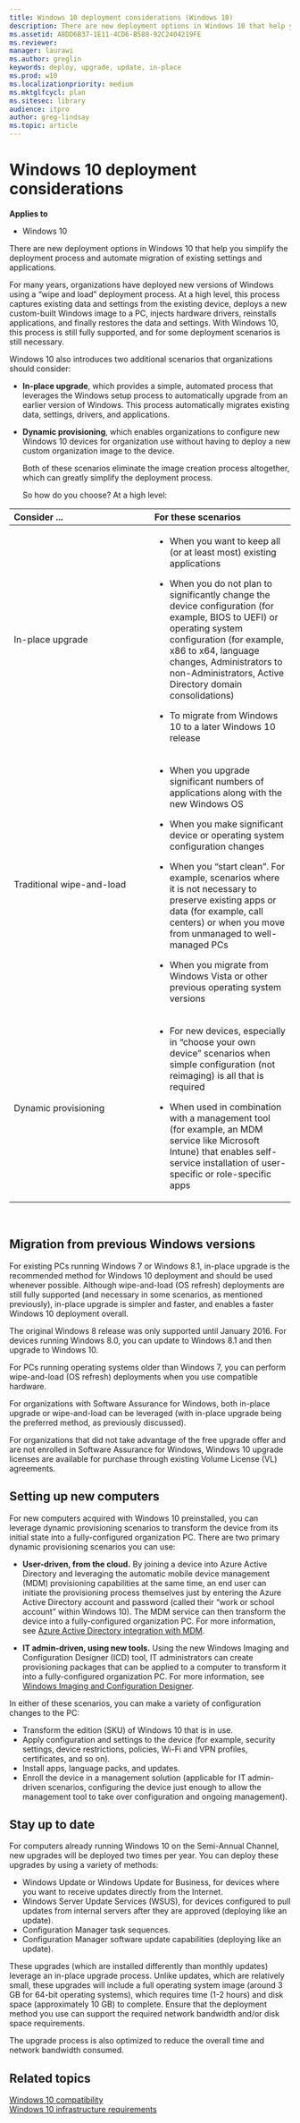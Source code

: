 ```yaml
---
title: Windows 10 deployment considerations (Windows 10)
description: There are new deployment options in Windows 10 that help you simplify the deployment process and automate migration of existing settings and applications.
ms.assetid: A8DD6B37-1E11-4CD6-B588-92C2404219FE
ms.reviewer: 
manager: laurawi
ms.author: greglin
keywords: deploy, upgrade, update, in-place
ms.prod: w10
ms.localizationpriority: medium
ms.mktglfcycl: plan
ms.sitesec: library
audience: itpro
author: greg-lindsay
ms.topic: article
---
```


# Windows 10 deployment considerations


**Applies to**

-   Windows 10

There are new deployment options in Windows 10 that help you simplify the deployment process and automate migration of existing settings and applications.

For many years, organizations have deployed new versions of Windows using a “wipe and load” deployment process. At a high level, this process captures existing data and settings from the existing device, deploys a new custom-built Windows image to a PC, injects hardware drivers, reinstalls applications, and finally restores the data and settings. With Windows 10, this process is still fully supported, and for some deployment scenarios is still necessary.

Windows 10 also introduces two additional scenarios that organizations should consider:

-   **In-place upgrade**, which provides a simple, automated process that leverages the Windows setup process to automatically upgrade from an earlier version of Windows. This process automatically migrates existing data, settings, drivers, and applications.

-   **Dynamic provisioning**, which enables organizations to configure new Windows 10 devices for organization use without having to deploy a new custom organization image to the device.

    Both of these scenarios eliminate the image creation process altogether, which can greatly simplify the deployment process.

    So how do you choose? At a high level:

<table>
<colgroup>
<col width="50%" />
<col width="50%" />
</colgroup>
<thead>
<tr class="header">
<th align="left">Consider ...</th>
<th align="left">For these scenarios</th>
</tr>
</thead>
<tbody>
<tr class="odd">
<td align="left">In-place upgrade</td>
<td align="left"><ul>
<li><p>When you want to keep all (or at least most) existing applications</p></li>
<li><p>When you do not plan to significantly change the device configuration (for example, BIOS to UEFI) or operating system configuration (for example, x86 to x64, language changes, Administrators to non-Administrators, Active Directory domain consolidations)</p></li>
<li><p>To migrate from Windows 10 to a later Windows 10 release</p></li>
</ul></td>
</tr>
<tr class="even">
<td align="left">Traditional wipe-and-load</td>
<td align="left"><ul>
<li><p>When you upgrade significant numbers of applications along with the new Windows OS</p></li>
<li><p>When you make significant device or operating system configuration changes</p></li>
<li><p>When you “start clean”. For example, scenarios where it is not necessary to preserve existing apps or data (for example, call centers) or when you move from unmanaged to well-managed PCs</p></li>
<li><p>When you migrate from Windows Vista or other previous operating system versions</p></li>
</ul></td>
</tr>
<tr class="odd">
<td align="left">Dynamic provisioning</td>
<td align="left"><ul>
<li><p>For new devices, especially in “choose your own device” scenarios when simple configuration (not reimaging) is all that is required</p></li>
<li><p>When used in combination with a management tool (for example, an MDM service like Microsoft Intune) that enables self-service installation of user-specific or role-specific apps</p></li>
</ul></td>
</tr>
</tbody>
</table>

 
## Migration from previous Windows versions

For existing PCs running Windows 7 or Windows 8.1, in-place upgrade is the recommended method for Windows 10 deployment and should be used whenever possible. Although wipe-and-load (OS refresh) deployments are still fully supported (and necessary in some scenarios, as mentioned previously), in-place upgrade is simpler and faster, and enables a faster Windows 10 deployment overall.

The original Windows 8 release was only supported until January 2016. For devices running Windows 8.0, you can update to Windows 8.1 and then upgrade to Windows 10.

For PCs running operating systems older than Windows 7, you can perform wipe-and-load (OS refresh) deployments when you use compatible hardware.

For organizations with Software Assurance for Windows, both in-place upgrade or wipe-and-load can be leveraged (with in-place upgrade being the preferred method, as previously discussed).

For organizations that did not take advantage of the free upgrade offer and are not enrolled in Software Assurance for Windows, Windows 10 upgrade licenses are available for purchase through existing Volume License (VL) agreements.

## Setting up new computers

For new computers acquired with Windows 10 preinstalled, you can leverage dynamic provisioning scenarios to transform the device from its initial state into a fully-configured organization PC. There are two primary dynamic provisioning scenarios you can use:

-   **User-driven, from the cloud.** By joining a device into Azure Active Directory and leveraging the automatic mobile device management (MDM) provisioning capabilities at the same time, an end user can initiate the provisioning process themselves just by entering the Azure Active Directory account and password (called their “work or school account” within Windows 10). The MDM service can then transform the device into a fully-configured organization PC. For more information, see [Azure Active Directory integration with MDM](https://go.microsoft.com/fwlink/p/?LinkId=625075).

-   **IT admin-driven, using new tools.** Using the new Windows Imaging and Configuration Designer (ICD) tool, IT administrators can create provisioning packages that can be applied to a computer to transform it into a fully-configured organization PC. For more information, see [Windows Imaging and Configuration Designer](https://go.microsoft.com/fwlink/p/?LinkId=625076).

In either of these scenarios, you can make a variety of configuration changes to the PC:

-   Transform the edition (SKU) of Windows 10 that is in use.
-   Apply configuration and settings to the device (for example, security settings, device restrictions, policies, Wi-Fi and VPN profiles, certificates, and so on).
-   Install apps, language packs, and updates.
-   Enroll the device in a management solution (applicable for IT admin-driven scenarios, configuring the device just enough to allow the management tool to take over configuration and ongoing management).

## Stay up to date

For computers already running Windows 10 on the Semi-Annual Channel, new upgrades will be deployed two times per year. You can deploy these upgrades by using a variety of methods:

-   Windows Update or Windows Update for Business, for devices where you want to receive updates directly from the Internet.
-   Windows Server Update Services (WSUS), for devices configured to pull updates from internal servers after they are approved (deploying like an update). 
-   Configuration Manager task sequences.
-   Configuration Manager software update capabilities (deploying like an update).

These upgrades (which are installed differently than monthly updates) leverage an in-place upgrade process. Unlike updates, which are relatively small, these upgrades will include a full operating system image (around 3 GB for 64-bit operating systems), which requires time (1-2 hours) and disk space (approximately 10 GB) to complete. Ensure that the deployment method you use can support the required network bandwidth and/or disk space requirements.

The upgrade process is also optimized to reduce the overall time and network bandwidth consumed.

## Related topics


[Windows 10 compatibility](windows-10-compatibility.md)<br>
[Windows 10 infrastructure requirements](windows-10-infrastructure-requirements.md)

 

 





